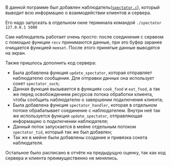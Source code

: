 В данной пограмме был добавлен наблюдатель([`spectator.c`](https://github.com/KcasTischaWattt/OS-HW3/blob/main/For%206-7%20mark/code/spectator.c)), который выводит всю информацию о взаимодействии клиентов и сервера. 

Его надо запускать в отдельном окне терминала командой `./spectator 127.0.0.1 5000`

Сам наблюдатель работает очень просто: после соединения с сервеом с помощью функции `recv` принимаются данные, при это буфер заранее очищается функцией `memset`. После этого принятые данные выводятся на экран.


Также пришлось дополнить код сервера:

* Была добавлена функция `update_spectator`, которая отправляет наблюдателю сообщения. Для отправки данных она использует сокет `spectator_sock`;
* Данная функция вызывается в функциях `cook_food` и `eat_food`, а так же перед освобождением ресурсов потока обработки клиента, чтобы сообщить наблюдателю о завершении подключения клиента;
* Была добавлена функция `spectator_handler`, которая в отдельном потоке обрабатывает соединение с наблюдателем. Внутри неё так же используется функция `update_spectator`, отправляющая информацию о подключении наблюдателя;
* Данный поток запускается в мейне отдельным потоком `spectator_tid`, который так же был добавлен;
* Так же в мейне были добавлены создание и привязка сокета наблюдателя.

Остальное было расписано в отчёте на предыдущую оценку, так как код сервера и клиента преимущественно не менялись.

